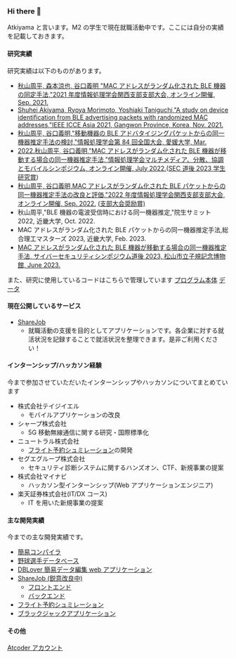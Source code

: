 ### Hi there 👋

Atkiyama と言います。M2 の学生で現在就職活動中です。ここには自分の実績を記載しておきます。

#### 研究実績

研究実績は以下のものがあります。

- [秋山周平, 森本涼也, 谷口義明 "MAC アドレスがランダム化された BLE 機器の同定手法,"2021 年度情報処理学会関西支部支部大会, オンライン開催, Sep. 2021.](https://ipsj.ixsq.nii.ac.jp/ej/?action=pages_view_main&active_action=repository_view_main_item_detail&item_id=213751&item_no=1&page_id=13&block_id=8)
- [Shuhei Akiyama, Ryoya Morimoto, Yoshiaki Taniguchi,"A study on device identification from BLE advertising packets with randomized MAC addresses,"IEEE ICCE Asia 2021, Gangwon Province, Korea, Nov. 2021.](https://ieeexplore.ieee.org/abstract/document/9641870)
- [秋山周平, 谷口義明,"移動機器の BLE アドバタイジングパケットからの同一機器推定手法の検討,"情報処理学会第 84 回全国大会, 愛媛大学, Mar. ](https://ipsj.ixsq.nii.ac.jp/ej/?action=pages_view_main&active_action=repository_view_main_item_detail&item_id=221390&item_no=1&page_id=13&block_id=8)
- [2022.秋山周平, 谷口義明,"MAC アドレスがランダム化された BLE 機器が移動する場合の同一機器推定手法,"情報処理学会マルチメディア、分散、協調とモバイルシンポジウム, オンライン開催, July 2022.](https://ipsj.ixsq.nii.ac.jp/ej/index.php?active_action=repository_view_main_item_detail&page_id=13&block_id=8&item_id=219780&item_no=1)([SEC 道後 2023 学生研究賞](https://www.kindai.ac.jp/informatics/news/research/2023/06/039326.html))
- [秋山周平, 谷口義明,MAC アドレスがランダム化された BLE パケットからの同一機器推定手法の改良と評価,"2022 年度情報処理学会関西支部支部大会, オンライン開催, Sep. 2022.](https://ipsj.ixsq.nii.ac.jp/ej/?action=pages_view_main&active_action=repository_view_main_item_detail&item_id=224102&item_no=1&page_id=13&block_id=8) [(支部大会奨励賞)](https://www.kindai.ac.jp/informatics/news/research/2022/09/036707.html)
- 秋山周平,"BLE 機器の電波受信時における同一機器推定,"院生サミット 2022, 近畿大学, Oct. 2022.
- MAC アドレスがランダム化された BLE パケットからの同一機器推定手法,総合理工マスターズ 2023, 近畿大学, Feb. 2023.
- [MAC アドレスがランダム化された BLE 機器が移動する場合の同一機器推定手法,
  サイバーセキュリティシンポジウム道後 2023, 松山市立子規記念博物館, June 2023.](https://www.sec-dogo.jp/student/)

また、研究に使用しているコードはこちらで管理しています
[プログラム本体](https://github.com/Atkiyama/IdentifyMacAddress)
[データ](https://github.com/Atkiyama/data)

#### 現在公開しているサービス

- [ShareJob](https://sharejob.netlify.app/)
  - 就職活動の支援を目的としてアプリケーションです。各企業に対する就活状況を記録することで就活状況を整理できます。是非ご利用ください！

#### インターンシップ/ハッカソン経験

今まで参加させていただいたインターンシップやハッカソンについてまとめています

- 株式会社テイジイエル
  - モバイルアプリケーションの改良
- シャープ株式会社
  - 5G 移動無線通信に関する研究・国際標準化
- ニュートラル株式会社
  - [フライト予約シュミレーション](https://github.com/Atkiyama/BuggyFlight)の開発
- セグエグループ株式会社
  - セキュリティ診断システムに関するハンズオン、CTF、新規事業の提案
- 株式会社マイナビ
  - ハッカソン型インターンシップ(Web アプリケーションエンジニア)
- 楽天証券株式会社(IT/DX コース)
  - IT を用いた新規事業の提案

#### 主な開発実績

今までの主な開発実績です。

- [簡易コンパイラ](https://github.com/Atkiyama/javacc)
- [野球選手データベース](https://github.com/Atkiyama/baseball)
- [DBLover 簡易データ編集 web アプリケーション](https://github.com/Atkiyama/isp2)
- [ShareJob (鋭意改良中)](https://github.com/Atkiyama/ShareJob)
  - [フロントエンド](https://github.com/Atkiyama/ShareJob-frontend.git)
  - [バックエンド](https://github.com/Atkiyama/ShareJob-backend.git)
- [フライト予約シュミレーション](https://github.com/Atkiyama/BuggyFlight)
- [ブラックジャックアプリケーション](https://github.com/Atkiyama/BJ2019)

#### その他

[Atcoder アカウント](https://atcoder.jp/users/Atkiyama)
